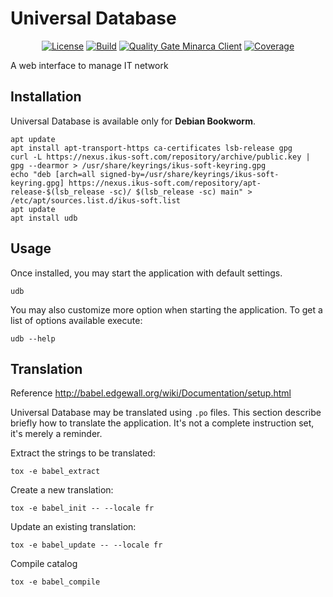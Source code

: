 # Universal Database

<p align="center">
<a href="LICENSE"><img alt="License" src="https://img.shields.io/badge/license-GPL--3.0-orange"></a>
<a href="https://gitlab.com/ikus-soft/udb/pipelines"><img alt="Build" src="https://gitlab.com/ikus-soft/udb/badges/master/pipeline.svg"></a>
<a href="https://sonar.ikus-soft.com/dashboard?id=udb"><img alt="Quality Gate Minarca Client" src="https://sonar.ikus-soft.com/api/project_badges/measure?project=udb&metric=alert_status"></a>
<a href="https://sonar.ikus-soft.com/dashboard?id=udb"><img alt="Coverage" src="https://sonar.ikus-soft.com/api/project_badges/measure?project=udb&metric=coverage"></a>
</p>

A web interface to manage IT network

## Installation

Universal Database is available only for **Debian Bookworm**.

    apt update
    apt install apt-transport-https ca-certificates lsb-release gpg
    curl -L https://nexus.ikus-soft.com/repository/archive/public.key | gpg --dearmor > /usr/share/keyrings/ikus-soft-keyring.gpg
    echo "deb [arch=all signed-by=/usr/share/keyrings/ikus-soft-keyring.gpg] https://nexus.ikus-soft.com/repository/apt-release-$(lsb_release -sc)/ $(lsb_release -sc) main" > /etc/apt/sources.list.d/ikus-soft.list
    apt update
    apt install udb

## Usage

Once installed, you may start the application with default settings.

    udb

You may also customize more option when starting the application. To get a list of options available execute:

    udb --help

## Translation

Reference http://babel.edgewall.org/wiki/Documentation/setup.html

Universal Database may be translated using `.po` files. This section describe briefly
how to translate the application. It's not a complete instruction set, it's merely a reminder.

Extract the strings to be translated:

    tox -e babel_extract

Create a new translation:

    tox -e babel_init -- --locale fr

Update an existing translation:

    tox -e babel_update -- --locale fr 

Compile catalog

    tox -e babel_compile
